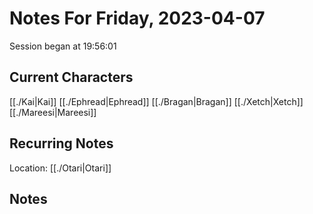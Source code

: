 # Notes For Friday, 2023-04-07
Session began at 19:56:01
## Current Characters
[[./Kai|Kai]]
[[./Ephread|Ephread]]
[[./Bragan|Bragan]]
[[./Xetch|Xetch]]
[[./Mareesi|Mareesi]]
## Recurring Notes
Location: [[./Otari|Otari]]
## Notes
